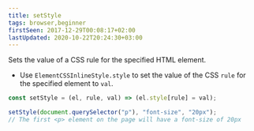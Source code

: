 ```yaml
---
title: setStyle
tags: browser,beginner
firstSeen: 2017-12-29T00:08:17+02:00
lastUpdated: 2020-10-22T20:24:30+03:00
---
```


Sets the value of a CSS rule for the specified HTML element.

- Use `ElementCSSInlineStyle.style` to set the value of the CSS `rule` for the specified element to `val`.

```js
const setStyle = (el, rule, val) => (el.style[rule] = val);
```

```js
setStyle(document.querySelector("p"), "font-size", "20px");
// The first <p> element on the page will have a font-size of 20px
```
